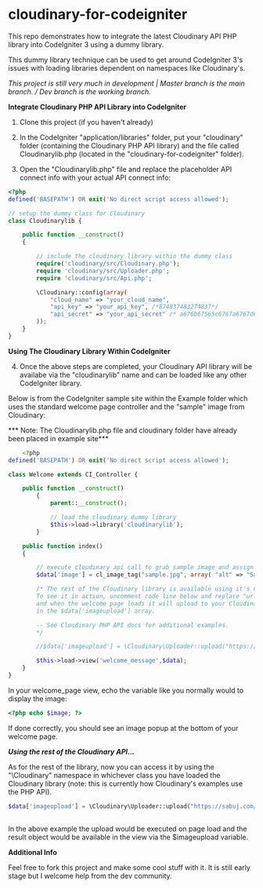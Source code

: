 # cloudinary-for-codeigniter

This repo demonstrates how to integrate the latest Cloudinary API PHP library into CodeIgniter 3 using a dummy library.  

This dummy library technique can be used to get around CodeIgniter 3's issues with loading libraries dependent on namespaces like Cloudinary's.

_This project is still very much in development | Master branch is the main branch. / Dev branch is the working branch._

**Integrate Cloudinary PHP API Library into CodeIgniter**

1. Clone this project (if you haven't already)

2. In the CodeIgniter "application/libraries" folder, put your "cloudinary" folder (containing the Cloudinary PHP API library) and the file called Cloudinarylib.php (located in the "cloudinary-for-codeigniter" folder).

3. Open the "Cloudinarylib.php" file and replace the placeholder API connect info with your actual API connect info:

```php
<?php
defined('BASEPATH') OR exit('No direct script access allowed');

// setup the dummy class for Cloudinary
class Cloudinarylib {

    public function __construct()
    {

        // include the cloudinary library within the dummy class
        require('cloudinary/src/Cloudinary.php');
        require 'cloudinary/src/Uploader.php';
        require 'cloudinary/src/Api.php';

        \Cloudinary::config(array(
            "cloud_name" => "your_cloud_name",
            "api_key" => "your_api_key", /*874837483274837*/
            "api_secret" => "your_api_secret" /* a676b67565c6767a6767d6767f676fe1 */
        ));
    }
}
```

**Using The Cloudinary Library Within CodeIgniter**

4. Once the above steps are completed, your Cloudinary API library will be availabe via the "cloudinarylib" name and can be loaded like any other CodeIgniter library.

Below is from the CodeIgniter sample site within the Example folder which uses the standard welcome page controller and the "sample" image from Cloudinary:

*** Note: The Cloudinarylib.php file and cloudinary folder have already been placed in example site***
```php
	<?php
defined('BASEPATH') OR exit('No direct script access allowed');

class Welcome extends CI_Controller {

	public function __construct()
		{
			parent::__construct();

			// load the cloudinary dummy library
			$this->load->library('cloudinarylib');
		}

	public function index()
	{

		// execute cloudinary api call to grab sample image and assign to $image variable in the view
		$data['image'] = cl_image_tag("sample.jpg", array( "alt" => "Sample Image" ));

        /* The rest of the Cloudinary library is available using it's namespace "\Cloudinary\"
        To see it in action, uncomment code line below and replace "url_to_image" with an image url
        and when the welcome page loads it will upload to your Cloudinary account and return a response object
        in the $data['imageupload'] array.

        -- See Cloudinary PHP API docs for additional examples.
        */

        //$data['imageupload'] = \Cloudinary\Uploader::upload("https://sabuj.com/wp-content/uploads/2017/01/vide-1050x478.png");

		$this->load->view('welcome_message',$data);
	}
}
```

In your welcome_page view, echo the variable like you normally would to display the image:
```php
<?php echo $image; ?>
```

If done correctly, you should see an image popup at the bottom of your welcome page.

***Using the rest of the Cloudinary API...***

As for the rest of the library, now you can access it by using the "\Cloudinary\" namespace in whichever class you have loaded the Cloudinary library (note: this is currently how Cloudinary's examples use the PHP API).

```php
$data['imageupload'] = \Cloudinary\Uploader::upload("https://sabuj.com/wp-content/uploads/2017/01/vide-1050x478.png");
        
```

In the above example the upload would be executed on page load and the result object would be available in the view via the $imageupload variable.
        
**Additional Info**

Feel free to fork this project and make some cool stuff with it.  It is still early stage but I welcome help from the dev community.
